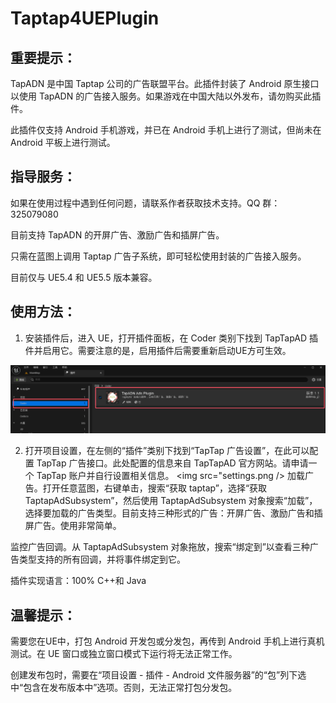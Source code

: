 # Taptap4UEPlugin
## 重要提示：

TapADN 是中国 Taptap 公司的广告联盟平台。此插件封装了 Android 原生接口以使用 TapADN 的广告接入服务。如果游戏在中国大陆以外发布，请勿购买此插件。

此插件仅支持 Android 手机游戏，并已在 Android 手机上进行了测试，但尚未在 Android 平板上进行测试。

## 指导服务：

如果在使用过程中遇到任何问题，请联系作者获取技术支持。QQ 群：325079080

目前支持 TapADN 的开屏广告、激励广告和插屏广告。

只需在蓝图上调用 Taptap 广告子系统，即可轻松使用封装的广告接入服务。

目前仅与 UE5.4 和 UE5.5 版本兼容。

## 使用方法：

1. 安装插件后，进入 UE，打开插件面板，在 Coder 类别下找到 TapTapAD 插件并启用它。需要注意的是，启用插件后需要重新启动UE方可生效。
<img src="plugin.png"/>

2. 打开项目设置，在左侧的“插件”类别下找到“TapTap 广告设置”，在此可以配置 TapTap 广告接口。此处配置的信息来自 TapTapAD 官方网站。请申请一个 TapTap 账户并自行设置相关信息。
<img src="settings.png />
加载广告。打开任意蓝图，右键单击，搜索“获取 taptap”，选择“获取 TaptapAdSubsystem”，然后使用 TaptapAdSubsystem 对象搜索“加载”，选择要加载的广告类型。目前支持三种形式的广告：开屏广告、激励广告和插屏广告。使用非常简单。

监控广告回调。从 TaptapAdSubsystem 对象拖放，搜索“绑定到”以查看三种广告类型支持的所有回调，并将事件绑定到它。

插件实现语言：100% C++和 Java

## 温馨提示：

需要您在UE中，打包 Android 开发包或分发包，再传到 Android 手机上进行真机测试。在 UE 窗口或独立窗口模式下运行将无法正常工作。

创建发布包时，需要在“项目设置 - 插件 - Android 文件服务器”的“包”列下选中“包含在发布版本中”选项。否则，无法正常打包分发包。
